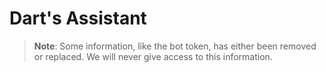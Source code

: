 # Dart's Assistant 
> **Note**: Some information, like the bot token, has either been removed or replaced. We will never give access to this information.
